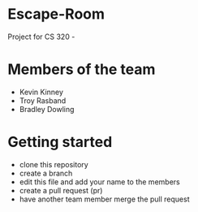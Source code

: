 # Escape-Room
Project for CS 320 -

# Members of the team
- Kevin Kinney
- Troy Rasband
- Bradley Dowling

# Getting started
- clone this repository
- create a branch
- edit this file and add your name to the members
- create a pull request (pr)
- have another team member merge the pull request
